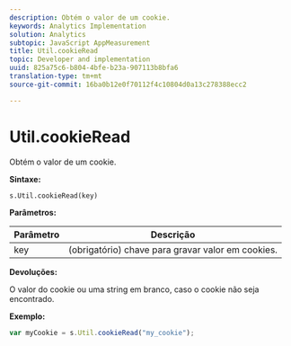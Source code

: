 ```yaml
---
description: Obtém o valor de um cookie.
keywords: Analytics Implementation
solution: Analytics
subtopic: JavaScript AppMeasurement
title: Util.cookieRead
topic: Developer and implementation
uuid: 825a75c6-b804-4bfe-b23a-907113b8bfa6
translation-type: tm+mt
source-git-commit: 16ba0b12e0f70112f4c10804d0a13c278388ecc2

---
```



# Util.cookieRead

Obtém o valor de um cookie.

**Sintaxe:**

```
s.Util.cookieRead(key)
```

**Parâmetros:**

| Parâmetro | Descrição |
|---|---|
| key | (obrigatório) chave para gravar valor em cookies. |

**Devoluções:**

O valor do cookie ou uma string em branco, caso o cookie não seja encontrado.

**Exemplo:**

```js
var myCookie = s.Util.cookieRead("my_cookie");
```

